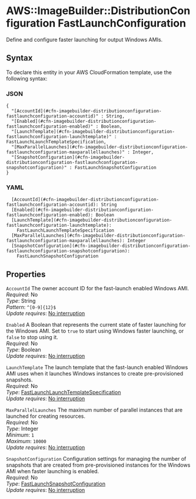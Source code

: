 # AWS::ImageBuilder::DistributionConfiguration FastLaunchConfiguration<a name="aws-properties-imagebuilder-distributionconfiguration-fastlaunchconfiguration"></a>

Define and configure faster launching for output Windows AMIs\.

## Syntax<a name="aws-properties-imagebuilder-distributionconfiguration-fastlaunchconfiguration-syntax"></a>

To declare this entity in your AWS CloudFormation template, use the following syntax:

### JSON<a name="aws-properties-imagebuilder-distributionconfiguration-fastlaunchconfiguration-syntax.json"></a>

```
{
  "[AccountId](#cfn-imagebuilder-distributionconfiguration-fastlaunchconfiguration-accountid)" : String,
  "[Enabled](#cfn-imagebuilder-distributionconfiguration-fastlaunchconfiguration-enabled)" : Boolean,
  "[LaunchTemplate](#cfn-imagebuilder-distributionconfiguration-fastlaunchconfiguration-launchtemplate)" : FastLaunchLaunchTemplateSpecification,
  "[MaxParallelLaunches](#cfn-imagebuilder-distributionconfiguration-fastlaunchconfiguration-maxparallellaunches)" : Integer,
  "[SnapshotConfiguration](#cfn-imagebuilder-distributionconfiguration-fastlaunchconfiguration-snapshotconfiguration)" : FastLaunchSnapshotConfiguration
}
```

### YAML<a name="aws-properties-imagebuilder-distributionconfiguration-fastlaunchconfiguration-syntax.yaml"></a>

```
  [AccountId](#cfn-imagebuilder-distributionconfiguration-fastlaunchconfiguration-accountid): String
  [Enabled](#cfn-imagebuilder-distributionconfiguration-fastlaunchconfiguration-enabled): Boolean
  [LaunchTemplate](#cfn-imagebuilder-distributionconfiguration-fastlaunchconfiguration-launchtemplate): 
    FastLaunchLaunchTemplateSpecification
  [MaxParallelLaunches](#cfn-imagebuilder-distributionconfiguration-fastlaunchconfiguration-maxparallellaunches): Integer
  [SnapshotConfiguration](#cfn-imagebuilder-distributionconfiguration-fastlaunchconfiguration-snapshotconfiguration): 
    FastLaunchSnapshotConfiguration
```

## Properties<a name="aws-properties-imagebuilder-distributionconfiguration-fastlaunchconfiguration-properties"></a>

`AccountId`  <a name="cfn-imagebuilder-distributionconfiguration-fastlaunchconfiguration-accountid"></a>
The owner account ID for the fast\-launch enabled Windows AMI\.  
*Required*: No  
*Type*: String  
*Pattern*: `^[0-9]{12}$`  
*Update requires*: [No interruption](https://docs.aws.amazon.com/AWSCloudFormation/latest/UserGuide/using-cfn-updating-stacks-update-behaviors.html#update-no-interrupt)

`Enabled`  <a name="cfn-imagebuilder-distributionconfiguration-fastlaunchconfiguration-enabled"></a>
A Boolean that represents the current state of faster launching for the Windows AMI\. Set to `true` to start using Windows faster launching, or `false` to stop using it\.  
*Required*: No  
*Type*: Boolean  
*Update requires*: [No interruption](https://docs.aws.amazon.com/AWSCloudFormation/latest/UserGuide/using-cfn-updating-stacks-update-behaviors.html#update-no-interrupt)

`LaunchTemplate`  <a name="cfn-imagebuilder-distributionconfiguration-fastlaunchconfiguration-launchtemplate"></a>
The launch template that the fast\-launch enabled Windows AMI uses when it launches Windows instances to create pre\-provisioned snapshots\.  
*Required*: No  
*Type*: [FastLaunchLaunchTemplateSpecification](aws-properties-imagebuilder-distributionconfiguration-fastlaunchlaunchtemplatespecification.md)  
*Update requires*: [No interruption](https://docs.aws.amazon.com/AWSCloudFormation/latest/UserGuide/using-cfn-updating-stacks-update-behaviors.html#update-no-interrupt)

`MaxParallelLaunches`  <a name="cfn-imagebuilder-distributionconfiguration-fastlaunchconfiguration-maxparallellaunches"></a>
The maximum number of parallel instances that are launched for creating resources\.  
*Required*: No  
*Type*: Integer  
*Minimum*: `1`  
*Maximum*: `10000`  
*Update requires*: [No interruption](https://docs.aws.amazon.com/AWSCloudFormation/latest/UserGuide/using-cfn-updating-stacks-update-behaviors.html#update-no-interrupt)

`SnapshotConfiguration`  <a name="cfn-imagebuilder-distributionconfiguration-fastlaunchconfiguration-snapshotconfiguration"></a>
Configuration settings for managing the number of snapshots that are created from pre\-provisioned instances for the Windows AMI when faster launching is enabled\.  
*Required*: No  
*Type*: [FastLaunchSnapshotConfiguration](aws-properties-imagebuilder-distributionconfiguration-fastlaunchsnapshotconfiguration.md)  
*Update requires*: [No interruption](https://docs.aws.amazon.com/AWSCloudFormation/latest/UserGuide/using-cfn-updating-stacks-update-behaviors.html#update-no-interrupt)